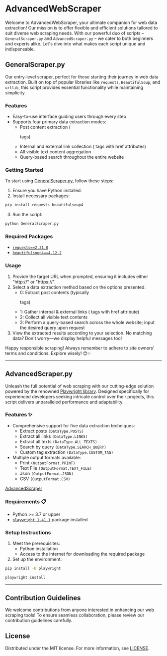 # AdvancedWebScraper

Welcome to AdvancedWebScraper, your ultimate companion for web data extraction! Our mission is to offer flexible and efficient solutions tailored to suit diverse web scraping needs. With our powerful duo of scripts – `GeneralScraper.py` and `AdvancedScraper.py` – we cater to both beginners and experts alike. Let's dive into what makes each script unique and indispensable.

## GeneralScraper.py

Our entry-level scraper, perfect for those starting their journey in web data extraction. Built on top of popular libraries like `requests`, `BeautifulSoup`, and `urllib`, this script provides essential functionality while maintaining simplicity.

### Features
- Easy-to-use interface guiding users through every step
- Supports four primary data extraction modes:
	+ Post content extraction (<p> tags)
	+ Internal and external link collection (<a> tags with href attributes)
	+ All visible text content aggregation
	+ Query-based search throughout the entire website

### Getting Started
To start using [GeneralScraper.py](https://github.com/mshojaei77/AdvancedWebScraper/blob/main/GeneralScraper.PY), follow these steps:

1. Ensure you have Python installed.
2. Install necessary packages:
```bash
pip install requests beautifulsoup4
```
3. Run the script:
```bash
python GeneralScraper.py
```

### Required Packages
- [`requests==2.31.0`](https://pypi.org/project/requests/)
- [`beautifulsoup4==4.12.2`](https://pypi.org/project/beautifulsoup4/)

### Usage
1. Provide the target URL when prompted, ensuring it includes either "http://" or "https://".
2. Select a data extraction method based on the options presented:
	* 0: Extract post contents (typically <p> tags)
	* 1: Gather internal & external links (<a> tags with href attribute)
	* 2: Collect all visible text contents
	* 3: Perform a query-based search across the whole website; input the desired query upon request
3. View the extracted results according to your selection. No matching data? Don't worry—we display helpful messages too!

Happy responsible scraping! Always remember to adhere to site owners' terms and conditions. Explore wisely! 😊✨

---

## AdvancedScraper.py

Unleash the full potential of web scraping with our cutting-edge solution powered by the renowned [Playwright library](https://github.com/microsoft/playwright-python). Designed specifically for experienced developers seeking intricate control over their projects, this script delivers unparalleled performance and adaptability.

### Features ✨

- Comprehensive support for five data extraction techniques:
	+ Extract posts `(DataType.POSTS)`
	+ Extract all links `(DataType.LINKS)`
	+ Extract all texts `(DataType.ALL_TEXTS)`
	+ Search by query `(DataType.SEARCH_QUERY)`
	+ Custom tag extraction `(DataType.CUSTOM_TAG)`
- Multiple output formats available:
	+ Print `(OutputFormat.PRINT)`
	+ Text File `(OutputFormat.TEXT_FILE)`
	+ Json `(OutputFormat.JSON)`
	+ CSV `(OutputFormat.CSV)`

[AdvancedScraper](https://github.com/mshojaei77/AdvancedWebScraper/blob/main/AdvancedScraper.PY)

### Requirements 📋

- Python >= 3.7 or upper
- [`playwright 1.41.1`](https://github.com/microsoft/playwright-python) package installed

### Setup Instructions
1. Meet the prerequisites:
	* Python installation
	* Access to the internet for downloading the required package
2. Set up the environment:
```bash
pip install -U playwright
```
```bash
playwright install
```

---

## Contribution Guidelines
We welcome contributions from anyone interested in enhancing our web scraping tools! To ensure seamless collaboration, please review our contribution guidelines carefully.

## License
Distributed under the MIT license. For more information, see [LICENSE](./LICENSE).
